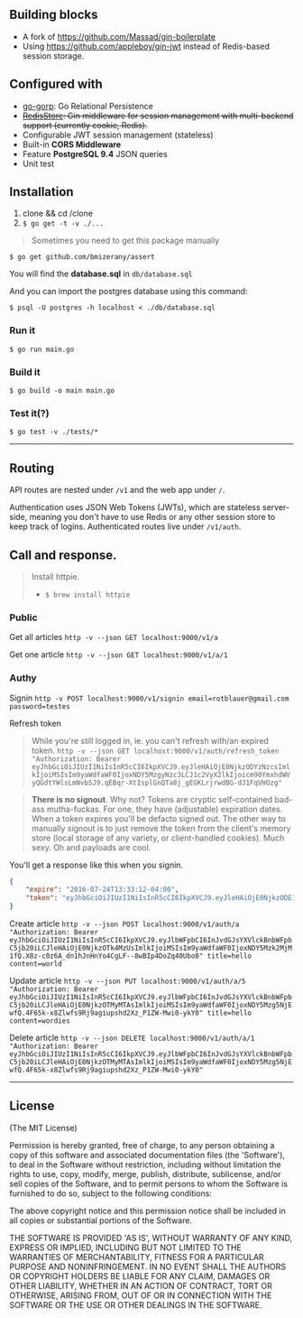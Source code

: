 ## Building blocks
- A fork of https://github.com/Massad/gin-boilerplate
- Using https://github.com/appleboy/gin-jwt instead of Redis-based session storage. 

## Configured with

* [go-gorp](github.com/go-gorp/gorp): Go Relational Persistence
* ~~[RedisStore](https://github.com/gin-gonic/contrib/tree/master/sessions): Gin middleware for session management with multi-backend support (currently cookie, Redis).~~
* Configurable JWT session management (stateless)
* Built-in **CORS Middleware**
* Feature **PostgreSQL 9.4** JSON queries
* Unit test

## Installation

1. clone && cd /clone
2. `$ go get -t -v ./...`

> Sometimes you need to get this package manually
```
$ go get github.com/bmizerany/assert
```

You will find the **database.sql** in `db/database.sql`

And you can import the postgres database using this command:
```
$ psql -U postgres -h localhost < ./db/database.sql
```

### Run it
```
$ go run main.go
```

### Build it
```
$ go build -o main main.go
```

### Test it(?)
```
$ go test -v ./tests/*
```

----

## Routing
API routes are nested under `/v1` and the web app under `/`.

Authentication uses JSON Web Tokens (JWTs), which are stateless server-side, meaning you don't have to use Redis or any other session store to keep track of logins. Authenticated routes live under `/v1/auth`. 


## Call and response. 

> Install httpie. 
> - `$ brew install httpie`

### Public
Get all articles
`http -v --json GET localhost:9000/v1/a`

Get one article
`http -v --json GET localhost:9000/v1/a/1`

### Authy
Signin
`http -v POST localhost:9000/v1/signin email=rotblauer@gmail.com password=testes`

Refresh token 
> While you're still logged in, ie. you can't refresh with/an expired token. 
`http -v --json GET localhost:9000/v1/auth/refresh_token "Authorization: Bearer eyJhbGciOiJIUzI1NiIsInR5cCI6IkpXVCJ9.eyJleHAiOjE0NjkzODYzNzcsImlkIjoiMSIsIm9yaWdfaWF0IjoxNDY5MzgyNzc3LCJ1c2VyX2lkIjoicm90YmxhdWVyQGdtYWlsLmNvbSJ9.qEBqr-XtIsplGnQTa8j_gEGKLrjrwdBG-dJ1FqVHOzg"`

> __There is no signout__. Why not? Tokens are cryptic self-contained bad-ass mutha-fuckas. For one, they have (adjustable) expiration dates. When a token expires you'll be defacto signed out. The other way to manually signout is to just remove the token from the client's memory store (local storage of any variety, or client-handled cookies). Much sexy. Oh and payloads are cool. 

You'll get a response like this when you signin. 
```json
{
    "expire": "2016-07-24T13:33:12-04:00",
    "token": "eyJhbGciOiJIUzI1NiIsInR5cCI6IkpXVCJ9.eyJleHAiOjE0NjkzODE1OTIsImlkIjoiMiIsIm9yaWdfaWF0IjoxNDY5Mzc3OTkyfQ.A_qboyShXutO5BUiS_sru8bgryvYkYm3sQE1-vfgm6E"
}
```

Create article
`http -v --json POST localhost:9000/v1/auth/a "Authorization: Bearer eyJhbGciOiJIUzI1NiIsInR5cCI6IkpXVCJ9.eyJlbWFpbCI6InJvdGJsYXVlckBnbWFpbC5jb20iLCJleHAiOjE0NjkzOTk4MzUsImlkIjoiMSIsIm9yaWdfaWF0IjoxNDY5Mzk2MjM1fQ.X8z-c0z6A_dn1hJnHnYo4CgLF--8wBIp4DoZq40Ubo8" title=hello content=world`

Update article
`http -v --json PUT localhost:9000/v1/auth/a/5 "Authorization: Bearer eyJhbGciOiJIUzI1NiIsInR5cCI6IkpXVCJ9.eyJlbWFpbCI6InJvdGJsYXVlckBnbWFpbC5jb20iLCJleHAiOjE0NjkzOTMyMTAsImlkIjoiMSIsIm9yaWdfaWF0IjoxNDY5Mzg5NjEwfQ.4F65k-x8Zlwfs9Rj9agiupshd2Xz_P1ZW-Mwi0-ykY0" title=hello content=wordies`

Delete article
`http -v --json DELETE localhost:9000/v1/auth/a/1 "Authorization: Bearer eyJhbGciOiJIUzI1NiIsInR5cCI6IkpXVCJ9.eyJlbWFpbCI6InJvdGJsYXVlckBnbWFpbC5jb20iLCJleHAiOjE0NjkzOTMyMTAsImlkIjoiMSIsIm9yaWdfaWF0IjoxNDY5Mzg5NjEwfQ.4F65k-x8Zlwfs9Rj9agiupshd2Xz_P1ZW-Mwi0-ykY0"`

----

## License
(The MIT License)

Permission is hereby granted, free of charge, to any person obtaining
a copy of this software and associated documentation files (the
'Software'), to deal in the Software without restriction, including
without limitation the rights to use, copy, modify, merge, publish,
distribute, sublicense, and/or sell copies of the Software, and to
permit persons to whom the Software is furnished to do so, subject to
the following conditions:

The above copyright notice and this permission notice shall be
included in all copies or substantial portions of the Software.

THE SOFTWARE IS PROVIDED 'AS IS', WITHOUT WARRANTY OF ANY KIND,
EXPRESS OR IMPLIED, INCLUDING BUT NOT LIMITED TO THE WARRANTIES OF
MERCHANTABILITY, FITNESS FOR A PARTICULAR PURPOSE AND NONINFRINGEMENT.
IN NO EVENT SHALL THE AUTHORS OR COPYRIGHT HOLDERS BE LIABLE FOR ANY
CLAIM, DAMAGES OR OTHER LIABILITY, WHETHER IN AN ACTION OF CONTRACT,
TORT OR OTHERWISE, ARISING FROM, OUT OF OR IN CONNECTION WITH THE
SOFTWARE OR THE USE OR OTHER DEALINGS IN THE SOFTWARE.
